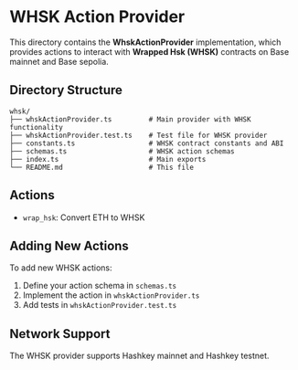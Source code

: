 # WHSK Action Provider

This directory contains the **WhskActionProvider** implementation, which provides actions to interact with **Wrapped Hsk (WHSK)** contracts on Base mainnet and Base sepolia.

## Directory Structure

```
whsk/
├── whskActionProvider.ts         # Main provider with WHSK functionality
├── whskActionProvider.test.ts    # Test file for WHSK provider
├── constants.ts                  # WHSK contract constants and ABI
├── schemas.ts                    # WHSK action schemas
├── index.ts                      # Main exports
└── README.md                     # This file
```

## Actions

- `wrap_hsk`: Convert ETH to WHSK

## Adding New Actions

To add new WHSK actions:

1. Define your action schema in `schemas.ts`
2. Implement the action in `whskActionProvider.ts`
3. Add tests in `whskActionProvider.test.ts`

## Network Support

The WHSK provider supports Hashkey mainnet and Hashkey testnet.
